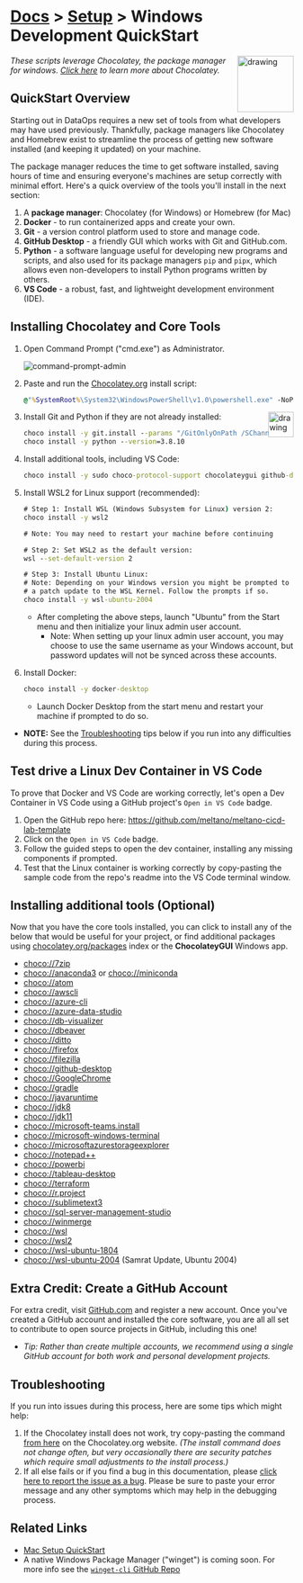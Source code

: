 # [Docs](../README.md) > [Setup](../setup/index.html) > Windows Development QuickStart

<!-- markdownlint-disable MD033 - no-inline-html -->

<a href="chocolatey.org"><img src="https://chocolatey.org/assets/images/global-shared/logo-square.svg" alt="drawing" width="100" style="float: right"/></a>

<!-- markdownlint-capture -->
<!-- markdownlint-disable -->
<!-- markdownlint-restore -->

_These scripts leverage Chocolatey, the package manager for windows. [Click here](https://chocolatey.org/why-chocolatey) to learn more about Chocolatey._

## QuickStart Overview

Starting out in DataOps requires a new set of tools from what developers may have used previously. Thankfully, package managers like Chocolatey and Homebrew exist to streamline the process of getting new software installed (and keeping it updated) on your machine.

The package manager reduces the time to get software installed, saving hours of time and ensuring everyone's machines are setup correctly with minimal effort. Here's a quick overview of the tools you'll install in the next section:

1. A **package manager**: Chocolatey (for Windows) or Homebrew (for Mac)
2. **Docker** - to run containerized apps and create your own.
3. **Git** - a version control platform used to store and manage code.
4. **GitHub Desktop** - a friendly GUI which works with Git and GitHub.com.
5. **Python** - a software language useful for developing new programs and scripts, and also used for its package managers `pip` and `pipx`, which allows even non-developers to install Python programs written by others.
6. **VS Code** - a robust, fast, and lightweight development environment (IDE).

## Installing Chocolatey and Core Tools

1. Open Command Prompt ("cmd.exe") as Administrator.

    ![command-prompt-admin](./resources/command-prompt-admin.gif)

2. Paste and run the [Chocolatey.org](https://chocolatey.org/docs/installation#install-with-cmdexe) install script:

    ```cmd
    @"%SystemRoot%\System32\WindowsPowerShell\v1.0\powershell.exe" -NoProfile -InputFormat None -ExecutionPolicy Bypass -Command " [System.Net.ServicePointManager]::SecurityProtocol = 3072; iex ((New-Object System.Net.WebClient).DownloadString('https://chocolatey.org/install.ps1'))" && SET "PATH=%PATH%;%ALLUSERSPROFILE%\chocolatey\bin"
    ```

    <a href="https://git-scm.com/"><img src="https://git-scm.com/images/logo@2x.png" alt="drawing" width="45" style="float: right"/></a>

3. Install Git and Python if they are not already installed:

    ```cmd
    choco install -y git.install --params "/GitOnlyOnPath /SChannel /NoAutoCrlf /WindowsTerminal"
    choco install -y python --version=3.8.10
    ```

4. Install additional tools, including VS Code:

    ```cmd
    choco install -y sudo choco-protocol-support chocolateygui github-desktop vscode
    ```

5. Install WSL2 for Linux support (recommended):

    ```cmd
    # Step 1: Install WSL (Windows Subsystem for Linux) version 2:
    choco install -y wsl2

    # Note: You may need to restart your machine before continuing

    # Step 2: Set WSL2 as the default version:
    wsl --set-default-version 2

    # Step 3: Install Ubuntu Linux:
    # Note: Depending on your Windows version you might be prompted to install
    # a patch update to the WSL Kernel. Follow the prompts if so.
    choco install -y wsl-ubuntu-2004
    ```
   - After completing the above steps, launch "Ubuntu" from the Start menu and then initialize your linux admin user account.
     - Note: When setting up your linux admin user account, you may choose to use the same username as your Windows account, but password updates will not be synced across these accounts.

6. Install Docker:

    ```cmd
    choco install -y docker-desktop
    ```
    - Launch Docker Desktop from the start menu and restart your machine if prompted to do so.

- **NOTE:** See the [Troubleshooting](#troubleshooting) tips below if you run into any difficulties during this process.

## Test drive a Linux Dev Container in VS Code

To prove that Docker and VS Code are working correctly, let's open a Dev Container in VS Code using a GitHub project's `Open in VS Code` badge.

1. Open the GitHub repo here: https://github.com/meltano/meltano-cicd-lab-template
2. Click on the `Open in VS Code` badge.
3. Follow the guided steps to open the dev container, installing any missing components if prompted.
4. Test that the Linux container is working correctly by copy-pasting the sample code from the repo's readme into the VS Code terminal window.

## Installing additional tools (Optional)

Now that you have the core tools installed, you can click to install any of the below that would be useful for your project, or find additional packages using [chocolatey.org/packages](https://chocolatey.org/packages) index or the **ChocolateyGUI** Windows app.

- [choco://7zip](choco://7zip)
- [choco://anaconda3](choco://anaconda3) or [choco://miniconda](choco://miniconda)
- [choco://atom](choco://atom)
- [choco://awscli](choco://awscli)
- [choco://azure-cli](choco://azure-cli)
- [choco://azure-data-studio](choco://azure-data-studio)
- [choco://db-visualizer](choco://db-visualizer)
- [choco://dbeaver](choco://dbeaver)
- [choco://ditto](choco://ditto)
- [choco://firefox](choco://firefox)
- [choco://filezilla](choco://filezilla)
- [choco://github-desktop](choco://github-desktop)
- [choco://GoogleChrome](choco://GoogleChrome)
- [choco://gradle](choco://gradle)
- [choco://javaruntime](choco://javaruntime)
- [choco://jdk8](choco://jdk8)
- [choco://jdk11](choco://jdk11)
- [choco://microsoft-teams.install](choco://microsoft-teams.install)
- [choco://microsoft-windows-terminal](choco://microsoft-windows-terminal)
- [choco://microsoftazurestorageexplorer](choco://microsoftazurestorageexplorer)
- [choco://notepad++](choco://notepadplusplus)
- [choco://powerbi](choco://powerbi)
- [choco://tableau-desktop](choco://tableau-desktop)
- [choco://terraform](choco://terraform)
- [choco://r.project](choco://r.project)
- [choco://sublimetext3](choco://sublimetext3)
- [choco://sql-server-management-studio](choco://sql-server-management-studio)
- [choco://winmerge](choco://winmerge)
- [choco://wsl](choco://wsl)
- [choco://wsl2](choco://wsl2)
- [choco://wsl-ubuntu-1804](choco://wsl-ubuntu-1804)
- [choco://wsl-ubuntu-2004](choco://wsl-ubuntu-2004) (Samrat Update, Ubuntu 2004)

## Extra Credit: Create a GitHub Account

For extra credit, visit [GitHub.com](https://github.com/) and register a new account. Once you've created a GitHub account and installed the core software, you are all all set to contribute to open source projects in GitHub, including this one!

- _Tip: Rather than create multiple accounts, we recommend using a single GitHub account for both work and personal development projects._

## Troubleshooting

If you run into issues during this process, here are some tips which might help:

1. If the Chocolatey install does not work, try copy-pasting the command [from here](https://chocolatey.org/docs/installation#install-with-cmdexe) on the Chocolatey.org website. _(The install command does not change often, but very occasionally there are security patches which require small adjustments to the install process.)_
3. If all else fails or if you find a bug in this documentation, please [click here to report the issue as a bug](https://gitlab.com/meltano/academy/-/issues/new). Please be sure to paste your error message and any other symptoms which may help in the debugging process.

## Related Links

- [Mac Setup QuickStart](mac.md)
- A native Windows Package Manager ("winget") is coming soon. For more info see the [`winget-cli` GitHub Repo](https://github.com/microsoft/winget-cli)
